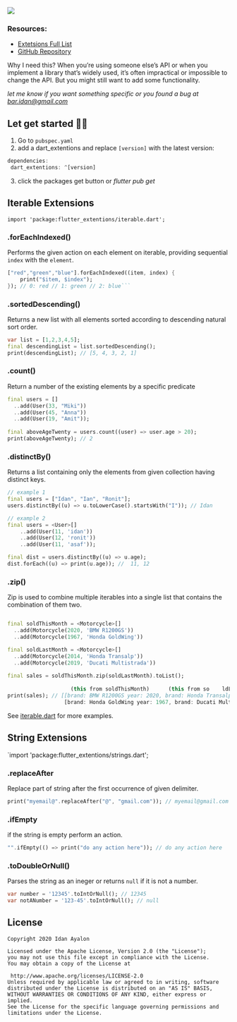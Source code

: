   
[![](https://img.shields.io/badge/dart%20extensions-v0.0.01-green)](https://github.com/droididan/dart_extentions)  
  
### Resources:  
- [Extetsions Full List](https://pub.dev/documentation/dartx/latest/dartx/dartx-library.html)  
- [GitHub Repository](https://github.com/leisim/dartx)  
  
Why I need this? When you’re using someone else’s API or when you implement a library that’s widely used, it’s often impractical or impossible to change the API. But you might still want to add some functionality.  
  
  *let me know if you want something specific or you found a bug at bar.idan@gmail.com*  
## Let get started 💪🏻  
  
1. Go to `pubspec.yaml` 
2. add a dart_extentions and replace `[version]` with the latest version:  
  
```dart  
dependencies:  
 dart_extentions: ^[version]
 ```
  
3. click the packages get button or *flutter pub get*  

  
## Iterable Extensions
`import 'package:flutter_extentions/iterable.dart';`

### .forEachIndexed()
  Performs the given action on each element on iterable, providing sequential `index` with the `element`.
```dart
["red","green","blue"].forEachIndexed((item, index) { 
	print("$item, $index"); 
}); // 0: red // 1: green // 2: blue```  
```

### .sortedDescending()  
Returns a new list with all elements sorted according to descending natural sort order.
```dart  
var list = [1,2,3,4,5];  
final descendingList = list.sortedDescending();  
print(descendingList); // [5, 4, 3, 2, 1]
```  
  
### .count()  
 Return a number of the existing elements by a specific predicate
```dart  
final users = []  
  ..add(User(33, "Miki"))  
  ..add(User(45, "Anna"))  
  ..add(User(19, "Amit"));  
  
final aboveAgeTwenty = users.count((user) => user.age > 20);  
print(aboveAgeTwenty); // 2
```  
  
### .distinctBy()  
Returns a list containing only the elements from given collection having distinct keys.
```dart  
// example 1
final users = ["Idan", "Ian", "Ronit"];  
users.distinctBy((u) => u.toLowerCase().startsWith("I")); // Idan 

// example 2
final users = <User>[]
	..add(User(11, 'idan'))
	..add(User(12, 'ronit'))
	..add(User(11, 'asaf'));  

final dist = users.distinctBy((u) => u.age);    
dist.forEach((u) => print(u.age)); //  11, 12
```  
  
### .zip()  
Zip is used to combine multiple iterables into a single list that contains  the combination of them two.
```dart  

final soldThisMonth = <Motorcycle>[]  
  ..add(Motorcycle(2020, 'BMW R1200GS'))  
  ..add(Motorcycle(1967, 'Honda GoldWing'))  

final soldLastMonth = <Motorcycle>[]  
  ..add(Motorcycle(2014, 'Honda Transalp'))  
  ..add(Motorcycle(2019, 'Ducati Multistrada'))  
  
final sales = soldThisMonth.zip(soldLastMonth).toList();  
  
				    (this from soldThisMonth)      (this from so	ldLastMonth)
print(sales); // [[brand: BMW R1200GS year: 2020, brand: Honda Transalp year: 2014],
				  [brand: Honda GoldWing year: 1967, brand: Ducati Multistrada year: 2019]]
```  
  See [iterable.dart](https://github.com/droididan/dart_extentions/blob/master/lib/iterable.dart) for more  examples.  
  
## String  Extensions
`import 'package:flutter_extentions/strings.dart';
  
### .replaceAfter
Replace part of string after the first occurrence of given delimiter.
```dart  
print("myemail@".replaceAfter("@", "gmail.com")); // myemail@gmail.com 
```  
  
### .ifEmpty
if the string is empty perform an action.
```dart  
"".ifEmpty(() => print("do any action here")); // do any action here
```  
  
### .toDoubleOrNull()  
Parses the string as an ineger or returns `null` if it is not a number.  
```dart  
var number = '12345'.toIntOrNull(); // 12345  
var notANumber = '123-45'.toIntOrNull(); // null  
```  

  
  
## License  
```  
Copyright 2020 Idan Ayalon
  
Licensed under the Apache License, Version 2.0 (the "License");  
you may not use this file except in compliance with the License.  
You may obtain a copy of the License at  
  
 http://www.apache.org/licenses/LICENSE-2.0  
Unless required by applicable law or agreed to in writing, software  
distributed under the License is distributed on an "AS IS" BASIS,  
WITHOUT WARRANTIES OR CONDITIONS OF ANY KIND, either express or implied.  
See the License for the specific language governing permissions and  
limitations under the License.  
```